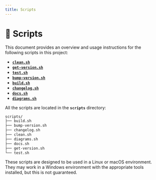 ```yaml
---
title: Scripts
---
```


# 🔨 Scripts

This document provides an overview and usage instructions for the following scripts in this project:

- [**`clean.sh`**](./clean.sh.md)
- [**`get-version.sh`**](./get-version.sh.md)
- [**`test.sh`**](./test.sh.md)
- [**`bump-version.sh`**](./bump-version.sh.md)
- [**`build.sh`**](./build.sh.md)
- [**`changelog.sh`**](./changelog.sh.md)
- [**`docs.sh`**](./docs.sh.md)
- [**`diagrams.sh`**](./diagrams.sh.md)

All the scripts are located in the **`scripts`** directory:

```txt
scripts/
├── build.sh
├── bump-version.sh
├── changelog.sh
├── clean.sh
├── diagrams.sh
├── docs.sh
├── get-version.sh
└── test.sh
```

These scripts are designed to be used in a Linux or macOS environment. They may work in a Windows environment with the appropriate tools installed, but this is not guaranteed.
